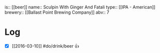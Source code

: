 is:: [[beer]]
name:: Sculpin With Ginger And Fatali
type:: [[IPA - American]]
brewery:: [[Ballast Point Brewing Company]]
abv:: 7

# Log
- [x] [[2016-03-10]] #do/drink/beer 👍
